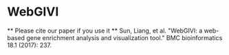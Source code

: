 # WebGIVI
** Please cite our paper if you use it
** Sun, Liang, et al. "WebGIVI: a web-based gene enrichment analysis and visualization tool." BMC bioinformatics 18.1 (2017): 237.
